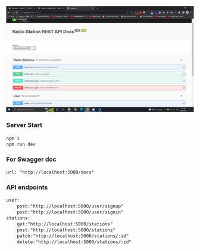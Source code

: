 <img alt="Preview" src="https://github.com/Ulrich-Tonmoy/assignments/blob/main/task/04-api-server/Preview (1).png" />

### Server Start

    npm i
    npm run dev

### For Swagger doc

    url: "http://localhost:5000/docs"

### API endpoints

    user:
        post:"http://localhost:5000/user/signup"
        post:"http://localhost:5000/user/signin"
    stations:
        get:"http://localhost:5000/stations"
        post:"http://localhost:5000/stations"
        patch:"http://localhost:5000/stations/:id"
        delete:"http://localhost:5000/stations/:id"

